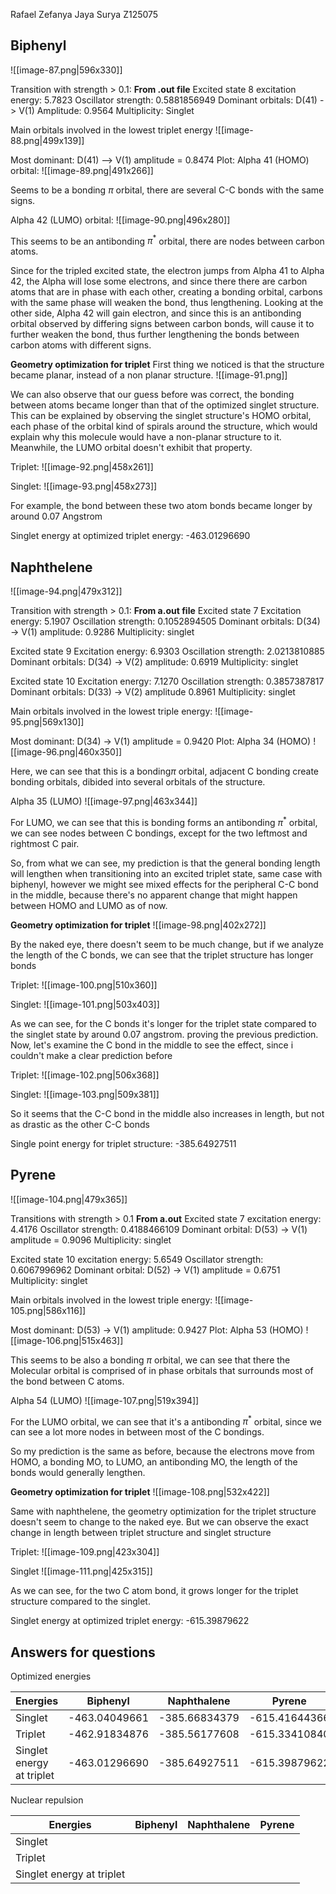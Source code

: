 Rafael Zefanya Jaya Surya
Z125075


## Biphenyl

![[image-87.png|596x330]]

Transition with strength > 0.1:
**From .out file**
Excited state 8
excitation energy: 5.7823
Oscillator strength: 0.5881856949
Dominant orbitals: D(41) -> V(1) Amplitude: 0.9564
Multiplicity: Singlet

Main orbitals involved in the lowest triplet energy
![[image-88.png|499x139]]

Most dominant: D(41) --> V(1) amplitude = 0.8474
Plot:
Alpha 41 (HOMO) orbital:
![[image-89.png|491x266]]

Seems to be a bonding $\pi$ orbital, there are several C-C bonds with the same signs.

Alpha 42 (LUMO) orbital:
![[image-90.png|496x280]]
 
This seems to be an antibonding $\pi^{*}$ orbital, there are nodes between carbon atoms.

Since for the tripled excited state, the electron jumps from Alpha 41 to Alpha 42, the Alpha will lose some electrons, and since there there are carbon atoms that are in phase with each other, creating a bonding orbital, carbons with the same phase will weaken the bond, thus lengthening.
Looking at the other side, Alpha 42 will gain electron, and since this is an antibonding orbital observed by differing signs between carbon bonds, will cause it to further weaken the bond, thus further lengthening the bonds between carbon atoms with different signs.

**Geometry optimization for triplet**
First thing we noticed is that the structure became planar, instead of a non planar structure. 
![[image-91.png]]

We can also observe that our guess before was correct, the bonding between atoms became longer than that of the optimized singlet structure. This can be explained by observing the singlet structure's HOMO orbital, each phase of the orbital kind of spirals around the structure, which would explain why this molecule would have a non-planar structure to it. Meanwhile, the LUMO orbital doesn't exhibit that property.

Triplet:
![[image-92.png|458x261]]

Singlet:
![[image-93.png|458x273]]

For example, the bond between these two atom bonds became longer by around 0.07 Angstrom

Singlet energy at optimized triplet energy: -463.01296690

## Naphthelene

![[image-94.png|479x312]]

Transition with strength > 0.1:
**From a.out file**
Excited state 7
Excitation energy: 5.1907
Oscillation strength: 0.1052894505
Dominant orbitals: D(34) -> V(1) amplitude: 0.9286
Multiplicity: singlet

Excited state 9
Excitation energy: 6.9303
Oscillation strength: 2.0213810885
Dominant orbitals: D(34) -> V(2) amplitude: 0.6919
Multiplicity: singlet

Excited state 10
Excitation energy: 7.1270
Oscillation strength: 0.3857387817
Dominant orbitals: D(33) -> V(2) amplitude 0.8961
Multiplicity: singlet

Main orbitals involved in the lowest triple energy:
![[image-95.png|569x130]]

Most dominant: D(34) -> V(1) amplitude = 0.9420
Plot:
Alpha 34 (HOMO)
![[image-96.png|460x350]]

Here, we can see that this is a bonding$\pi$ orbital, adjacent C bonding create bonding orbitals, dibided into several orbitals of the structure.

Alpha 35 (LUMO)
![[image-97.png|463x344]]

For LUMO, we can see that this is bonding forms an antibonding $\pi^{*}$ orbital, we can see nodes between C bondings, except for the two leftmost and rightmost C pair.

So, from what we can see, my prediction is that the general bonding length will lengthen when transitioning into an excited triplet state, same case with biphenyl, however we might see mixed effects for the peripheral C-C bond in the middle, because there's no apparent change that might happen between HOMO and LUMO as of now.


**Geometry optimization for triplet**
![[image-98.png|402x272]]

By the naked eye, there doesn't seem to be much change, but if we analyze the length of the C bonds, we can see that the triplet structure has longer bonds

Triplet:
![[image-100.png|510x360]]

Singlet:
![[image-101.png|503x403]]

As we can see, for the C bonds it's longer for the triplet state compared to the singlet state by around 0.07 angstrom. proving the previous prediction. Now, let's examine the C bond in the middle to see the effect, since i couldn't make a clear prediction before

Triplet:
![[image-102.png|506x368]]

Singlet:
![[image-103.png|509x381]]

So it seems that the C-C bond in the middle also increases in length, but not as drastic as the other C-C bonds

Single point energy for triplet structure: -385.64927511

## Pyrene

![[image-104.png|479x365]]

Transitions with strength > 0.1
**From a.out**
Excited state 7
excitation energy: 4.4176
Oscillator strength: 0.4188466109
Dominant orbital: D(53) -> V(1) amplitude = 0.9096
Multiplicity: singlet

Excited state 10
excitation energy: 5.6549
Oscillator strength: 0.6067996962
Dominant orbital: D(52) -> V(1) amplitude = 0.6751
Multiplicity: singlet

Main orbitals involved in the lowest triple energy:
![[image-105.png|586x116]]

Most dominant: D(53) -> V(1) amplitude: 0.9427
Plot:
Alpha 53 (HOMO)
![[image-106.png|515x463]]

This seems to be also a bonding $\pi$ orbital, we can see that there the Molecular orbital is comprised of in phase orbitals that surrounds most of the bond between C atoms.

Alpha 54 (LUMO)
![[image-107.png|519x394]]

For the LUMO orbital, we can see that it's a antibonding $\pi^{*}$ orbital, since we can see a lot more nodes in between most of the C bondings.

So my prediction is the same as before, because the electrons move from HOMO, a bonding MO, to LUMO, an antibonding MO, the length of the bonds would generally lengthen.

**Geometry optimization for triplet**
![[image-108.png|532x422]]

Same with naphthelene, the geometry optimization for the triplet structure doesn't seem to change to the naked eye. But we can observe the exact change in length between triplet structure and singlet structure

Triplet:
![[image-109.png|423x304]]

Singlet
![[image-111.png|425x315]]

As we can see, for the two C atom bond, it grows longer for the triplet structure compared to the singlet.

Singlet energy at optimized triplet energy: -615.39879622


## Answers for questions

Optimized energies

| Energies                  | Biphenyl      | Naphthalene   | Pyrene        |
| ------------------------- | ------------- | ------------- | ------------- |
| Singlet                   | -463.04049661 | -385.66834379 | -615.41644366 |
| Triplet                   | -462.91834876 | -385.56177608 | -615.33410840 |
| Singlet energy at triplet | -463.01296690 | -385.64927511 | -615.39879622 |

Nuclear repulsion

| Energies                  | Biphenyl | Naphthalene | Pyrene |
| ------------------------- | -------- | ----------- | ------ |
| Singlet                   |          |             |        |
| Triplet                   |          |             |        |
| Singlet energy at triplet |          |             |        |

